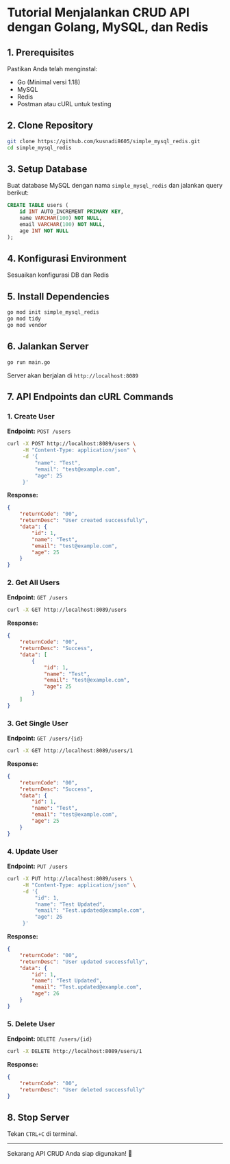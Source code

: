# Tutorial Menjalankan CRUD API dengan Golang, MySQL, dan Redis

## 1. Prerequisites
Pastikan Anda telah menginstal:
- Go (Minimal versi 1.18)
- MySQL
- Redis
- Postman atau cURL untuk testing

## 2. Clone Repository
```sh
git clone https://github.com/kusnadi8605/simple_mysql_redis.git
cd simple_mysql_redis
```

## 3. Setup Database
Buat database MySQL dengan nama `simple_mysql_redis` dan jalankan query berikut:
```sql
CREATE TABLE users (
    id INT AUTO_INCREMENT PRIMARY KEY,
    name VARCHAR(100) NOT NULL,
    email VARCHAR(100) NOT NULL,
    age INT NOT NULL
);
```

## 4. Konfigurasi Environment
Sesuaikan konfigurasi DB dan Redis

## 5. Install Dependencies
```sh
go mod init simple_mysql_redis
go mod tidy
go mod vendor
```

## 6. Jalankan Server
```sh
go run main.go
```
Server akan berjalan di `http://localhost:8089`

## 7. API Endpoints dan cURL Commands

### 1. Create User
**Endpoint:** `POST /users`
```sh
curl -X POST http://localhost:8089/users \
     -H "Content-Type: application/json" \
     -d '{
         "name": "Test",
         "email": "test@example.com",
         "age": 25
     }'
```
**Response:**
```json
{
    "returnCode": "00",
    "returnDesc": "User created successfully",
    "data": {
        "id": 1,
        "name": "Test",
        "email": "test@example.com",
        "age": 25
    }
}
```

### 2. Get All Users
**Endpoint:** `GET /users`
```sh
curl -X GET http://localhost:8089/users
```
**Response:**
```json
{
    "returnCode": "00",
    "returnDesc": "Success",
    "data": [
        {
            "id": 1,
            "name": "Test",
            "email": "test@example.com",
            "age": 25
        }
    ]
}
```

### 3. Get Single User
**Endpoint:** `GET /users/{id}`
```sh
curl -X GET http://localhost:8089/users/1
```
**Response:**
```json
{
    "returnCode": "00",
    "returnDesc": "Success",
    "data": {
        "id": 1,
        "name": "Test",
        "email": "test@example.com",
        "age": 25
    }
}
```

### 4. Update User
**Endpoint:** `PUT /users`
```sh
curl -X PUT http://localhost:8089/users \
     -H "Content-Type: application/json" \
     -d '{
         "id": 1,
         "name": "Test Updated",
         "email": "Test.updated@example.com",
         "age": 26
     }'
```
**Response:**
```json
{
    "returnCode": "00",
    "returnDesc": "User updated successfully",
    "data": {
        "id": 1,
        "name": "Test Updated",
        "email": "Test.updated@example.com",
        "age": 26
    }
}
```

### 5. Delete User
**Endpoint:** `DELETE /users/{id}`
```sh
curl -X DELETE http://localhost:8089/users/1
```
**Response:**
```json
{
    "returnCode": "00",
    "returnDesc": "User deleted successfully"
}
```

## 8. Stop Server
Tekan `CTRL+C` di terminal.

---

Sekarang API CRUD Anda siap digunakan! 🚀
